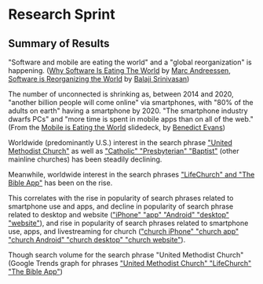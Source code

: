 # Research Sprint

## Summary of Results

"Software and mobile are eating the world" and a "global reorganization" is happening. ([Why Software Is Eating The World](http://online.wsj.com/article/SB10001424053111903480904576512250915629460.html) by [Marc Andreessen](https://twitter.com/pmarca), [Software is Reorganizing the World](http://www.wired.com/2013/11/software-is-reorganizing-the-world-and-cloud-formations-could-lead-to-physical-nations) by [Balaji Srinivasan](https://twitter.com/balajis)) 

The number of unconnected is shrinking as, between 2014 and 2020, "another billion people will come online" via smartphones, with "80% of the adults on earth" having a smartphone by 2020. "The smartphone industry dwarfs PCs" and "more time is spent in mobile apps than on all of the web." (From the [Mobile is Eating the World](http://a16z.com/2014/10/28/mobile-is-eating-the-world) slidedeck, by [Benedict Evans](https://twitter.com/BenedictEvans)) 

Worldwide (predominantly U.S.) interest in the search phrase ["United Methodist Church"](http://www.google.com/trends/explore#q=United%20Methodist%20Church) as well as ["Catholic" "Presbyterian" "Baptist"](http://www.google.com/trends/explore#q=United%20Methodist%2C%20Catholic%2C%20Presbyterian%2C%20Baptist&cmpt=q&tz=) (other mainline churches) has been steadily declining.

Meanwhile, worldwide interest in the search phrases ["LifeChurch" and "The Bible App"](http://www.google.com/trends/explore#q=LifeChurch%2C%20The%20Bible%20App) has been on the rise. 

This correlates with the rise in popularity of search phrases related to smartphone use and apps, and decline in popularity of search phrase related to desktop and website (["iPhone" "app" "Android" "desktop" "website"](http://www.google.com/trends/explore#q=iPhone%2C%20app%2C%20Android%2C%20desktop%2C%20website&cmpt=q&tz=)), and rise in popularity of search phrases related to smartphone use, apps, and livestreaming for church (["church iPhone" "church app" "church Android" "church desktop" "church website"](http://www.google.com/trends/explore#q=church%20iPhone%2C%20church%20app%2C%20church%20Android%2C%20church%20livestream&cmpt=q&tz=)). 

Though search volume for the search phrase "United Methodist Church" (Google Trends graph for phrases ["United Methodist Church" "LifeChurch" "The Bible App"](http://www.google.com/trends/explore#q=United%20Methodist%20Church%2C%20LifeChurch%2C%20The%20Bible%20App)) 

















